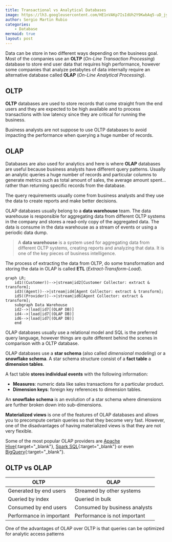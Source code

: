 ```yaml
---
title: Transactional vs Analytical Databases
image: https://lh3.googleusercontent.com/HE1nVAKp7IsIdUh2Y9KwbAq5-uD_jy9_HZ4P2bBeHqJLBUbWuAPAG4pJpUn5dE8Fgh6nRsp6UXIYYhPKpSv1vkAT4SDtMC9D6UvZ0wqdYwPor3NaJxKWB7TDEdb76xLgfWYShVnbZ0kxtQ4tyHAZccL1o6o77KPX7Mrxb03kQYO-GuKkNvzHtlav5_cp3DzadeB7sUgZyCeZMOYBX-tPUhmmMXMe1LrfuRWitVdn1jOh8QV5SdUu3I406EgdT70eIa4REa9pNKDomoYvFmBnLSeFhyenERM2aewY1bVV01FQV2L8jbQBo3IxOzuw3XaTrGonJFu1qLFbQsRDL_B1e4DeX4VjJmbCL-CMrhrZpuYyrszWdUbqTaxkGCxeTf7124C6_Su6-BLMPA3PZlenP9m988FK3LJS2p_vKRbFy5-Tr08erHfnj1MOQ564CNHCcRjUVXg6BslofG7gjyF-yyzGH7e8DBRell6yDrMTTbc8O9_TM8vcT8VnlM_QmRSfPrqAe1NqzsxxIJHNs-5ZS8psh920LgAi_jyaQb_SQ37uz-V3WoAi7R1RkQWfpt_fZ6lfB_5LRq5oUAczUciBzL9WOyojJxOnAI__jwoSX9urTEjOcjd7bhyutUnDJXiCinUDtKputZTZnPKStbMmaGzQ6pqf8XhG6PMHrwrg35-oQIjDJ9CPC5posRur=w640-h426-no?authuser=0
author: Sergio Martin Rubio
categories:
    - Database
mermaid: true
layout: post
---
```


Data can be store in two different ways depending on the business goal. Most of the companies use an **OLTP** (*On-Line Transaction Processing*) database to store end user data that requires high performance, however some companies that analyze petabytes of data internally require an alternative database called **OLAP** (*On-Line Analytical Processing*).

## OLTP

**OLTP** databases are used to store records that come straight from the end users and they are expected to be high available and to process transactions with low latency since they are critical for running the business.

Business analysts are not suppose to use OLTP databases to avoid impacting the performance when querying a huge number of records.

## OLAP

Databases are also used for analytics and here is where **OLAP** databases are useful because business analysts have different query patterns. Usually an analytic queries a huge number of records and particular columns to generate  metrics such as total amount of sales, the average amount spent... rather than returning specific records from the database.

The query requirements usually come from business analysts and they use the data to create reports and make better decisions.

OLAP databases usually belong to a **data warehouse** team. The data warehouse is responsible for aggregating data from different OLTP systems in the company and stores a read-only copy of the aggregated data. The data is consume in the data warehouse as a stream of events or using a periodic data dump.

> A **data warehouse** is a system used for aggregating data from different OLTP systems, creating reports and  analyzing that data. It is one of the key pieces of business intelligence.

The process of extracting the data from OLTP, do some transformation and storing the data in OLAP is called **ETL** (*Extract-Transform-Load*). 

```mermaid
graph LR;
    id1((Customer))-->|stream|id2[Customer Collector: extract & transform];
    id3((Agent))-->|stream|id4[Agent Collector: extract & transform];
    id5((Provider))-->|stream|id6[Agent Collector: extract & transform];
    subgraph Data Warehouse
    id2-->|load|id7[(OLAP DB)]
    id4-->|load|id7[(OLAP DB)]
    id6-->|load|id7[(OLAP DB)]
    end
```

OLAP databases usually use a relational model and SQL is the preferred query language, however things are quite different behind the scenes in comparison with a OLTP database.

OLAP databases use a **star schema** (also called *dimensional modeling*) or a **snowflake schema**. A star schema structure consist of a **fact table** a **dimension tables**. 

A fact table **stores individual events** with the following information:

- **Measures**: numeric data like sales transactions for a particular product.
- **Dimension keys**: foreign key references to dimension tables.

An **snowflake schema** is an evolution of a star schema where dimensions are further broken down into sub-dimensions.

**Materialized views** is one of the features of OLAP databases and allows you to precompute certain queries so that they become very fast. However, one of the disadvantages of having materialized views is that they are not very flexible.

Some of the most popular OLAP providers are [Apache Hive](https://hive.apache.org){:target="_blank"}, [Spark SQL](https://spark.apache.org/docs/latest/index.html){:target="_blank"} or even [BigQuery](https://cloud.google.com/bigquery){:target="_blank"}.

## OLTP vs OLAP

| OLTP                     | OLAP                          |
| ------------------------ | ----------------------------- |
| Generated by end users   | Streamed by other systems     |
| Queried by index         | Queried in bulk               |
| Consumed by end users    | Consumed by business analysts |
| Performance in important | Performance is not important  |

One of the advantages of OLAP over OLTP is that queries can be optimized for analytic access patterns